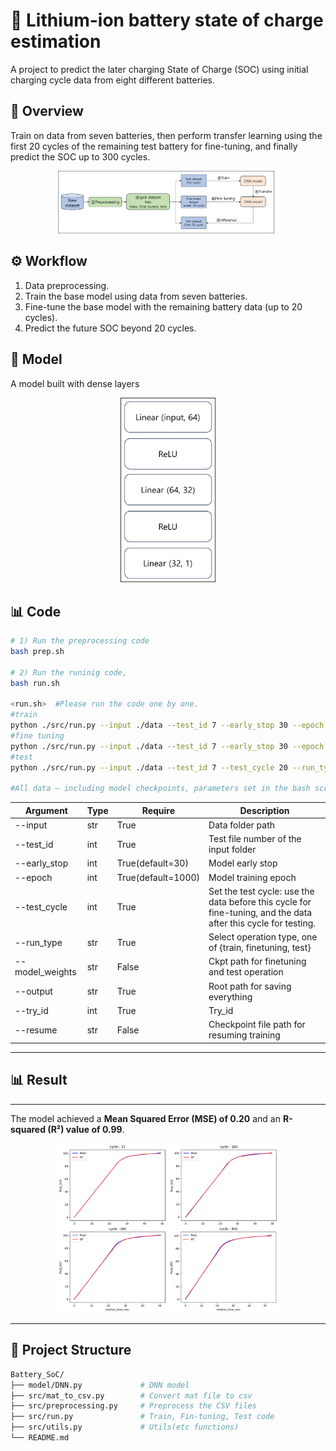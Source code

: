 # 📄 Lithium-ion battery state of charge estimation 
A project to predict the later charging State of Charge (SOC) using initial charging cycle data from eight different batteries.


## 🔎 Overview

Train on data from seven batteries, then perform transfer learning using the first 20 cycles of the remaining test battery for fine-tuning, and finally predict the SOC up to 300 cycles.

<p align="center"> <img src="./assets/Algorithm.png" width="70%"> </p>

## ⚙️ Workflow

1. Data preprocessing.
2. Train the base model using data from seven batteries.
3. Fine-tune the base model with the remaining battery data (up to 20 cycles).
4. Predict the future SOC beyond 20 cycles.

## 📘 Model

A model built with dense layers
<p align="center"> <img src="./assets/DNN.png" width="30%"> </p>


## 📊 Code

```bash
# 1) Run the preprocessing code
bash prep.sh

# 2) Run the runinig code, 
bash run.sh

<run.sh>  #Please run the code one by one.
#train
python ./src/run.py --input ./data --test_id 7 --early_stop 30 --epoch 1000 --test_cycle 20 --run_type train --output ./result --try_id 1 --resume checkpoint_file.ckpt
#fine tuning
python ./src/run.py --input ./data --test_id 7 --early_stop 30 --epoch 1000 --test_cycle 20 --run_type valid --output ./result --try_id 1 --model_weights checkpoint_file.ckpt
#test
python ./src/run.py --input ./data --test_id 7 --test_cycle 20 --run_type test --output ./result --try_id 1 --model_weights checkpoint_file.ckpt

#All data — including model checkpoints, parameters set in the bash script, and result logs — are stored in the output path.

```
| Argument | Type | Require | Description |
|----------|------|---------|-------------|
| --input | str | True | Data folder path |
| --test_id | int | True | Test file number of the input folder |
| --early_stop | int | True(default=30) | Model early stop |
| --epoch | int | True(default=1000) | Model training epoch |
| --test_cycle | int | True | Set the test cycle: use the data before this cycle for fine-tuning, and the data after this cycle for testing. |
| --run_type | str | True | Select operation type, one of {train, finetuning, test} |
| --model_weights | str | False | Ckpt path for finetuning and test operation |
| --output | str | True | Root path for saving everything |
| --try_id | int | True | Try_id |
| --resume | str | False | Checkpoint file path for resuming training |

---

## 📊 Result
---
The model achieved a **Mean Squared Error (MSE) of 0.20** and an **R-squared (R²) value of 0.99**.


<p align="center"> <img src="./assets/TL_DNN_results.png" width="70%"> </p>



---
## 📂 Project Structure

``` bash
Battery_SoC/
├── model/DNN.py             # DNN model
├── src/mat_to_csv.py        # Convert mat file to csv
├── src/preprocessing.py     # Preprocess the CSV files
├── src/run.py               # Train, Fin-tuning, Test code 
├── src/utils.py             # Utils(etc functions) 
└── README.md
```

